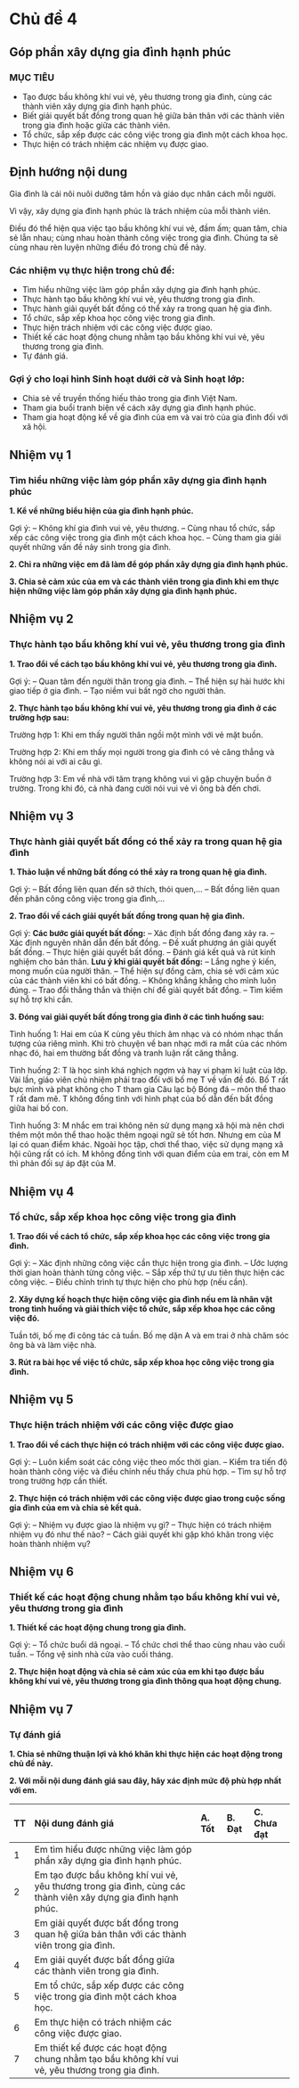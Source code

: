 # Chủ đề 4
## Góp phần xây dựng gia đình hạnh phúc

### MỤC TIÊU
* Tạo được bầu không khí vui vẻ, yêu thương trong gia đình, cùng các thành viên xây dựng gia đình hạnh phúc.
* Biết giải quyết bất đồng trong quan hệ giữa bản thân với các thành viên trong gia đình hoặc giữa các thành viên.
* Tổ chức, sắp xếp được các công việc trong gia đình một cách khoa học.
* Thực hiện có trách nhiệm các nhiệm vụ được giao.

## Định hướng nội dung
Gia đình là cái nôi nuôi dưỡng tâm hồn và giáo dục nhân cách mỗi người.


Vì vậy, xây dựng gia đình hạnh phúc là trách nhiệm của mỗi thành viên.


Điều đó thể hiện qua việc tạo bầu không khí vui vẻ, đầm ấm; quan tâm, chia sẻ lẫn nhau; cùng nhau hoàn thành công việc trong gia đình. Chúng ta sẽ cùng nhau rèn luyện những điều đó trong chủ đề này.


### Các nhiệm vụ thực hiện trong chủ đề:
* Tìm hiểu những việc làm góp phần xây dựng gia đình hạnh phúc.
* Thực hành tạo bầu không khí vui vẻ, yêu thương trong gia đình.
* Thực hành giải quyết bất đồng có thể xảy ra trong quan hệ gia đình.
* Tổ chức, sắp xếp khoa học công việc trong gia đình.
* Thực hiện trách nhiệm với các công việc được giao.
* Thiết kế các hoạt động chung nhằm tạo bầu không khí vui vẻ, yêu thương trong gia đình.
* Tự đánh giá.

### Gợi ý cho loại hình Sinh hoạt dưới cờ và Sinh hoạt lớp:
* Chia sẻ về truyền thống hiếu thảo trong gia đình Việt Nam.
* Tham gia buổi tranh biện về cách xây dựng gia đình hạnh phúc.
* Tham gia hoạt động kể về gia đình của em và vai trò của gia đình đối với xã hội.

## Nhiệm vụ 1
### Tìm hiểu những việc làm góp phần xây dựng gia đình hạnh phúc
**1. Kể về những biểu hiện của gia đình hạnh phúc.**


Gợi ý:
– Không khí gia đình vui vẻ, yêu thương.
– Cùng nhau tổ chức, sắp xếp các công việc trong gia đình một cách khoa học.
– Cùng tham gia giải quyết những vấn đề nảy sinh trong gia đình.

**2. Chỉ ra những việc em đã làm để góp phần xây dựng gia đình hạnh phúc.**


**3. Chia sẻ cảm xúc của em và các thành viên trong gia đình khi em thực hiện những việc làm góp phần xây dựng gia đình hạnh phúc.**


## Nhiệm vụ 2
### Thực hành tạo bầu không khí vui vẻ, yêu thương trong gia đình
**1. Trao đổi về cách tạo bầu không khí vui vẻ, yêu thương trong gia đình.**


Gợi ý:
– Quan tâm đến người thân trong gia đình.
– Thể hiện sự hài hước khi giao tiếp ở gia đình.
– Tạo niềm vui bất ngờ cho người thân.

**2. Thực hành tạo bầu không khí vui vẻ, yêu thương trong gia đình ở các trường hợp sau:**


Trường hợp 1:
Khi em thấy người thân ngồi một mình với vẻ mặt buồn.


Trường hợp 2:
Khi em thấy mọi người trong gia đình có vẻ căng thẳng và không nói ai với ai câu gì.


Trường hợp 3:
Em về nhà với tâm trạng không vui vì gặp chuyện buồn ở trường. Trong khi đó, cả nhà đang cười nói vui vẻ vì ông bà đến chơi.


## Nhiệm vụ 3
### Thực hành giải quyết bất đồng có thể xảy ra trong quan hệ gia đình
**1. Thảo luận về những bất đồng có thể xảy ra trong quan hệ gia đình.**


Gợi ý:
– Bất đồng liên quan đến sở thích, thói quen,...
– Bất đồng liên quan đến phân công công việc trong gia đình,...

**2. Trao đổi về cách giải quyết bất đồng trong quan hệ gia đình.**


Gợi ý:
**Các bước giải quyết bất đồng:**
– Xác định bất đồng đang xảy ra.
– Xác định nguyên nhân dẫn đến bất đồng.
– Đề xuất phương án giải quyết bất đồng.
– Thực hiện giải quyết bất đồng.
– Đánh giá kết quả và rút kinh nghiệm cho bản thân.
**Lưu ý khi giải quyết bất đồng:**
– Lắng nghe ý kiến, mong muốn của người thân.
– Thể hiện sự đồng cảm, chia sẻ với cảm xúc của các thành viên khi có bất đồng.
– Không khẳng khẳng cho mình luôn đúng.
– Trao đổi thẳng thắn và thiện chí để giải quyết bất đồng.
– Tìm kiếm sự hỗ trợ khi cần.

**3. Đóng vai giải quyết bất đồng trong gia đình ở các tình huống sau:**


Tình huống 1:
Hai em của K cùng yêu thích âm nhạc và có nhóm nhạc thần tượng của riêng mình. Khi trò chuyện về ban nhạc mới ra mắt của các nhóm nhạc đó, hai em thường bất đồng và tranh luận rất căng thẳng.


Tình huống 2:
T là học sinh khá nghịch ngợm và hay vi phạm kỉ luật của lớp. Vài lần, giáo viên chủ nhiệm phải trao đổi với bố mẹ T về vấn đề đó. Bố T rất bực mình và phạt không cho T tham gia Câu lạc bộ Bóng đá – môn thể thao T rất đam mê. T không đồng tình với hình phạt của bố dẫn đến bất đồng giữa hai bố con.


Tình huống 3:
M nhắc em trai không nên sử dụng mạng xã hội mà nên chơi thêm một môn thể thao hoặc thêm ngoại ngữ sẽ tốt hơn. Nhưng em của M lại có quan điểm khác. Ngoài học tập, chơi thể thao, việc sử dụng mạng xã hội cũng rất có ích. M không đồng tình với quan điểm của em trai, còn em M thì phản đối sự áp đặt của M.


## Nhiệm vụ 4
### Tổ chức, sắp xếp khoa học công việc trong gia đình
**1. Trao đổi về cách tổ chức, sắp xếp khoa học các công việc trong gia đình.**


Gợi ý:
– Xác định những công việc cần thực hiện trong gia đình.
– Ước lượng thời gian hoàn thành từng công việc.
– Sắp xếp thứ tự ưu tiên thực hiện các công việc.
– Điều chỉnh trình tự thực hiện cho phù hợp (nếu cần).

**2. Xây dựng kế hoạch thực hiện công việc gia đình nếu em là nhân vật trong tình huống và giải thích việc tổ chức, sắp xếp khoa học các công việc đó.**


Tuần tới, bố mẹ đi công tác cả tuần. Bố mẹ dặn A và em trai ở nhà chăm sóc ông bà và làm việc nhà.


**3. Rút ra bài học về việc tổ chức, sắp xếp khoa học công việc trong gia đình.**


## Nhiệm vụ 5
### Thực hiện trách nhiệm với các công việc được giao
**1. Trao đổi về cách thực hiện có trách nhiệm với các công việc được giao.**


Gợi ý:
– Luôn kiểm soát các công việc theo mốc thời gian.
– Kiểm tra tiến độ hoàn thành công việc và điều chỉnh nếu thấy chưa phù hợp.
– Tìm sự hỗ trợ trong trường hợp cần thiết.

**2. Thực hiện có trách nhiệm với các công việc được giao trong cuộc sống gia đình của em và chia sẻ kết quả.**


Gợi ý:
– Nhiệm vụ được giao là nhiệm vụ gì?
– Thực hiện có trách nhiệm nhiệm vụ đó như thế nào?
– Cách giải quyết khi gặp khó khăn trong việc hoàn thành nhiệm vụ?

## Nhiệm vụ 6
### Thiết kế các hoạt động chung nhằm tạo bầu không khí vui vẻ, yêu thương trong gia đình
**1. Thiết kế các hoạt động chung trong gia đình.**


Gợi ý:
– Tổ chức buổi dã ngoại.
– Tổ chức chơi thể thao cùng nhau vào cuối tuần.
– Tổng vệ sinh nhà cửa vào cuối tháng.

**2. Thực hiện hoạt động và chia sẻ cảm xúc của em khi tạo được bầu không khí vui vẻ, yêu thương trong gia đình thông qua hoạt động chung.**


## Nhiệm vụ 7
### Tự đánh giá
**1. Chia sẻ những thuận lợi và khó khăn khi thực hiện các hoạt động trong chủ đề này.**


**2. Với mỗi nội dung đánh giá sau đây, hãy xác định mức độ phù hợp nhất với em.**


| TT | Nội dung đánh giá | A. Tốt | B. Đạt | C. Chưa đạt |
| :-- | :---------------- | :----- | :----- | :---------- |
| 1 | Em tìm hiểu được những việc làm góp phần xây dựng gia đình hạnh phúc. |        |        |             |
| 2 | Em tạo được bầu không khí vui vẻ, yêu thương trong gia đình, cùng các thành viên xây dựng gia đình hạnh phúc. |        |        |             |
| 3 | Em giải quyết được bất đồng trong quan hệ giữa bản thân với các thành viên trong gia đình. |        |        |             |
| 4 | Em giải quyết được bất đồng giữa các thành viên trong gia đình. |        |        |             |
| 5 | Em tổ chức, sắp xếp được các công việc trong gia đình một cách khoa học. |        |        |             |
| 6 | Em thực hiện có trách nhiệm các công việc được giao. |        |        |             |
| 7 | Em thiết kế được các hoạt động chung nhằm tạo bầu không khí vui vẻ, yêu thương trong gia đình. |        |        |             |
